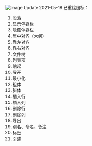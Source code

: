 

![image](https://user-images.githubusercontent.com/6987229/118575522-42a6ea00-b7b9-11eb-9cae-d6d98db81a15.png)
Update:2021-05-18
已重绘图标：
1. 段落
2. 显示停靠栏
3. 隐藏停靠栏
4. 居中对齐（大纲）
5. 靠左对齐
6. 靠右对齐
7. 文件树
8. 列表项
9. 缩起
10. 展开
11. 最小化
12. 粗体
13. 斜体
14. 插入行
15. 插入列
16. 删除行
17. 删除列
18. 导出
19. 别名、命名、备注
20. 标签
21. 引述
